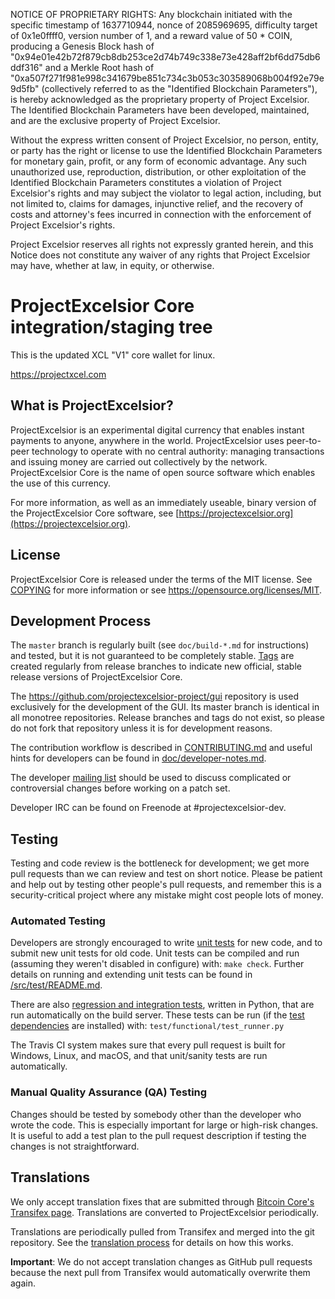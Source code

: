 NOTICE OF PROPRIETARY RIGHTS: Any blockchain initiated with the specific timestamp of 1637710944, nonce of 2085969695, difficulty target of 0x1e0ffff0, version number of 1, and a reward value of 50 * COIN, producing a Genesis Block hash of "0x94e01e42b72f879cb8db253ce2d74b749c338e73e428aff2bf6dd75db6ddf316" and a Merkle Root hash of "0xa507f271f981e998c341679be851c734c3b053c303589068b004f92e79e9d5fb" (collectively referred to as the "Identified Blockchain Parameters"), is hereby acknowledged as the proprietary property of Project Excelsior. The Identified Blockchain Parameters have been developed, maintained, and are the exclusive property of Project Excelsior.

Without the express written consent of Project Excelsior, no person, entity, or party has the right or license to use the Identified Blockchain Parameters for monetary gain, profit, or any form of economic advantage. Any such unauthorized use, reproduction, distribution, or other exploitation of the Identified Blockchain Parameters constitutes a violation of Project Excelsior's rights and may subject the violator to legal action, including, but not limited to, claims for damages, injunctive relief, and the recovery of costs and attorney's fees incurred in connection with the enforcement of Project Excelsior's rights.

Project Excelsior reserves all rights not expressly granted herein, and this Notice does not constitute any waiver of any rights that Project Excelsior may have, whether at law, in equity, or otherwise.





ProjectExcelsior Core integration/staging tree
=====================================

This is the updated XCL "V1" core wallet for linux. 

https://projectxcel.com 

What is ProjectExcelsior?
----------------

ProjectExcelsior is an experimental digital currency that enables instant payments to
anyone, anywhere in the world. ProjectExcelsior uses peer-to-peer technology to operate
with no central authority: managing transactions and issuing money are carried
out collectively by the network. ProjectExcelsior Core is the name of open source
software which enables the use of this currency.

For more information, as well as an immediately useable, binary version of
the ProjectExcelsior Core software, see [https://projectexcelsior.org](https://projectexcelsior.org).

License
-------

ProjectExcelsior Core is released under the terms of the MIT license. See [COPYING](COPYING) for more
information or see https://opensource.org/licenses/MIT.

Development Process
-------------------

The `master` branch is regularly built (see `doc/build-*.md` for instructions) and tested, but it is not guaranteed to be
completely stable. [Tags](https://github.com/projectexcelsior-project/projectexcelsior/tags) are created
regularly from release branches to indicate new official, stable release versions of ProjectExcelsior Core.

The https://github.com/projectexcelsior-project/gui repository is used exclusively for the
development of the GUI. Its master branch is identical in all monotree
repositories. Release branches and tags do not exist, so please do not fork
that repository unless it is for development reasons.

The contribution workflow is described in [CONTRIBUTING.md](CONTRIBUTING.md)
and useful hints for developers can be found in [doc/developer-notes.md](doc/developer-notes.md).

The developer [mailing list](https://groups.google.com/forum/#!forum/projectexcelsior-dev)
should be used to discuss complicated or controversial changes before working
on a patch set.

Developer IRC can be found on Freenode at #projectexcelsior-dev.

Testing
-------

Testing and code review is the bottleneck for development; we get more pull
requests than we can review and test on short notice. Please be patient and help out by testing
other people's pull requests, and remember this is a security-critical project where any mistake might cost people
lots of money.

### Automated Testing

Developers are strongly encouraged to write [unit tests](src/test/README.md) for new code, and to
submit new unit tests for old code. Unit tests can be compiled and run
(assuming they weren't disabled in configure) with: `make check`. Further details on running
and extending unit tests can be found in [/src/test/README.md](/src/test/README.md).

There are also [regression and integration tests](/test), written
in Python, that are run automatically on the build server.
These tests can be run (if the [test dependencies](/test) are installed) with: `test/functional/test_runner.py`

The Travis CI system makes sure that every pull request is built for Windows, Linux, and macOS, and that unit/sanity tests are run automatically.

### Manual Quality Assurance (QA) Testing

Changes should be tested by somebody other than the developer who wrote the
code. This is especially important for large or high-risk changes. It is useful
to add a test plan to the pull request description if testing the changes is
not straightforward.

Translations
------------

We only accept translation fixes that are submitted through [Bitcoin Core's Transifex page](https://www.transifex.com/projects/p/bitcoin/).
Translations are converted to ProjectExcelsior periodically.

Translations are periodically pulled from Transifex and merged into the git repository. See the
[translation process](doc/translation_process.md) for details on how this works.

**Important**: We do not accept translation changes as GitHub pull requests because the next
pull from Transifex would automatically overwrite them again.
